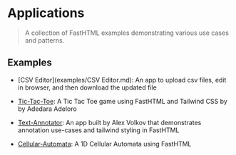 # Applications

> A collection of FastHTML examples demonstrating various use cases and patterns.

## Examples

- [CSV Editor](examples/CSV Editor.md): An app to upload csv files, edit in browser, and then download the updated file

- [Tic-Tac-Toe](examples/Tic-Tac-Toe.md): A Tic Tac Toe game using FastHTML and Tailwind CSS by by Adedara Adeloro

- [Text-Annotator](examples/Text-Annotator.md): An app built by Alex Volkov that demonstrates annotation use-cases and tailwind styling in FastHTML

- [Cellular-Automata](examples/Cellular-Automata.md): A 1D Cellular Automata using FastHTML
